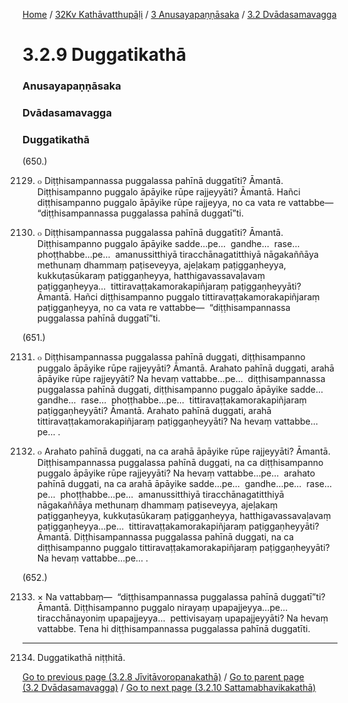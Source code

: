 
[Home](/) / [32Kv Kathāvatthupāḷi](../../../32Kv.md) / [3 Anusayapaṇṇāsaka](../../3.md) / [3.2 Dvādasamavagga](../3.2.md)

# 3.2.9 Duggatikathā

### Anusayapaṇṇāsaka

### Dvādasamavagga

### Duggatikathā

(650.)

2129. ๐ Diṭṭhisampannassa puggalassa pahīnā duggatīti? Āmantā. Diṭṭhisampanno puggalo āpāyike rūpe rajjeyyāti? Āmantā. Hañci diṭṭhisampanno puggalo āpāyike rūpe rajjeyya, no ca vata re vattabbe—  “diṭṭhisampannassa puggalassa pahīnā duggatī”ti.

2130. ๐ Diṭṭhisampannassa puggalassa pahīnā duggatīti? Āmantā. Diṭṭhisampanno puggalo āpāyike sadde…pe…  gandhe…  rase…  phoṭṭhabbe…pe…  amanussitthiyā tiracchānagatitthiyā nāgakaññāya methunaṃ dhammaṃ paṭiseveyya, ajeḷakaṃ paṭiggaṇheyya, kukkuṭasūkaraṃ paṭiggaṇheyya, hatthigavassavaḷavaṃ paṭiggaṇheyya…  tittiravaṭṭakamorakapiñjaraṃ paṭiggaṇheyyāti? Āmantā. Hañci diṭṭhisampanno puggalo tittiravaṭṭakamorakapiñjaraṃ paṭiggaṇheyya, no ca vata re vattabbe—  “diṭṭhisampannassa puggalassa pahīnā duggatī”ti.

(651.)

2131. ๐ Diṭṭhisampannassa puggalassa pahīnā duggati, diṭṭhisampanno puggalo āpāyike rūpe rajjeyyāti? Āmantā. Arahato pahīnā duggati, arahā āpāyike rūpe rajjeyyāti? Na hevaṃ vattabbe…pe…  diṭṭhisampannassa puggalassa pahīnā duggati, diṭṭhisampanno puggalo āpāyike sadde…  gandhe…  rase…  phoṭṭhabbe…pe…  tittiravaṭṭakamorakapiñjaraṃ paṭiggaṇheyyāti? Āmantā. Arahato pahīnā duggati, arahā tittiravaṭṭakamorakapiñjaraṃ paṭiggaṇheyyāti? Na hevaṃ vattabbe…pe… .

2132. ๐ Arahato pahīnā duggati, na ca arahā āpāyike rūpe rajjeyyāti? Āmantā. Diṭṭhisampannassa puggalassa pahīnā duggati, na ca diṭṭhisampanno puggalo āpāyike rūpe rajjeyyāti? Na hevaṃ vattabbe…pe…  arahato pahīnā duggati, na ca arahā āpāyike sadde…pe…  gandhe…pe…  rase…pe…  phoṭṭhabbe…pe…  amanussitthiyā tiracchānagatitthiyā nāgakaññāya methunaṃ dhammaṃ paṭiseveyya, ajeḷakaṃ paṭiggaṇheyya, kukkuṭasūkaraṃ paṭiggaṇheyya, hatthigavassavaḷavaṃ paṭiggaṇheyya…pe…  tittiravaṭṭakamorakapiñjaraṃ paṭiggaṇheyyāti? Āmantā. Diṭṭhisampannassa puggalassa pahīnā duggati, na ca diṭṭhisampanno puggalo tittiravaṭṭakamorakapiñjaraṃ paṭiggaṇheyyāti? Na hevaṃ vattabbe…pe… .

(652.)

2133. × Na vattabbaṃ—  “diṭṭhisampannassa puggalassa pahīnā duggatī”ti? Āmantā. Diṭṭhisampanno puggalo nirayaṃ upapajjeyya…pe…  tiracchānayoniṃ upapajjeyya…  pettivisayaṃ upapajjeyyāti? Na hevaṃ vattabbe. Tena hi diṭṭhisampannassa puggalassa pahīnā duggatīti.

---

2134. Duggatikathā niṭṭhitā.



[Go to previous page (3.2.8 Jīvitāvoropanakathā)](3.2.8.md) / [Go to parent page (3.2 Dvādasamavagga)](../3.2.md) / [Go to next page (3.2.10 Sattamabhavikakathā)](3.2.10.md)


